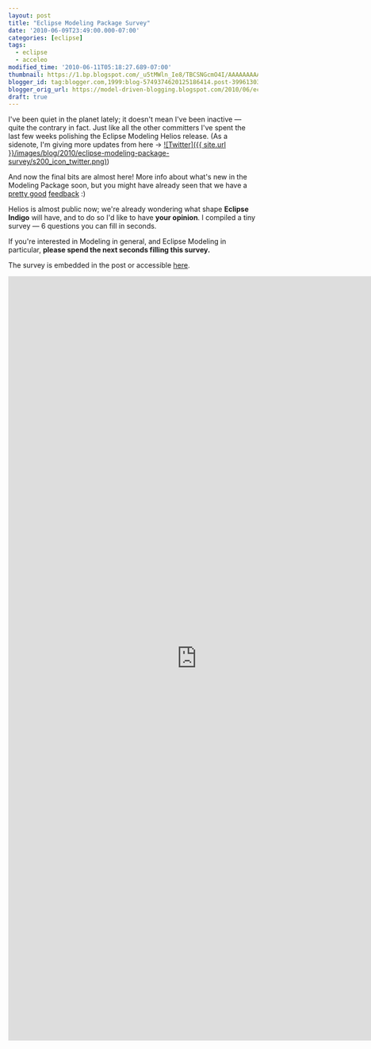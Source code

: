 ```yaml
---
layout: post
title: "Eclipse Modeling Package Survey"
date: '2010-06-09T23:49:00.000-07:00'
categories: [eclipse]
tags:
  - eclipse
  - acceleo
modified_time: '2010-06-11T05:18:27.689-07:00'
thumbnail: https://1.bp.blogspot.com/_u5tMWln_Ie8/TBCSNGcmO4I/AAAAAAAAATA/3uH2Sa365OY/s72-c/icon_twitter.png
blogger_id: tag:blogger.com,1999:blog-5749374620125186414.post-3996130301796475531
blogger_orig_url: https://model-driven-blogging.blogspot.com/2010/06/eclipse-modeling-package-survey.html
draft: true
---
```


I've been quiet in the planet lately; it doesn't mean I've been inactive — quite the contrary in fact. Just like all the other committers I've spent the last few weeks polishing the Eclipse Modeling Helios release. (As a sidenote, I'm giving more updates from here → [![Twitter]({{ site.url }}/images/blog/2010/eclipse-modeling-package-survey/s200_icon_twitter.png)](https://twitter.com/bruncedric))

And now the final bits are almost here! More info about what's new in the Modeling Package soon, but you might have already seen that we have a [pretty good](https://twitter.com/IanSkerrett) [feedback](https://ekkescorner.wordpress.com/2010/06/08/redview-0-8-0-and-epp-modeling-helios-rc3/) :)

Helios is almost public now; we're already wondering what shape **Eclipse Indigo** will have, and to do so I'd like to have **your opinion**. I compiled a tiny survey — 6 questions you can fill in seconds.

If you're interested in Modeling in general, and Eclipse Modeling in particular, **please spend the next seconds filling this survey.**

The survey is embedded in the post or accessible [here](https://spreadsheets0.google.com/viewform?hl=en&formkey=dEZ4UzZSUVF0T25ld2Z5TVNnUlhsQ2c6MQ#gid=0).

<iframe src="https://spreadsheets.google.com/embeddedform?formkey=dEZ4UzZSUVF0T25ld2Z5TVNnUlhsQ2c6MQ" width="760" height="1540" frameborder="0" marginheight="0" marginwidth="0">Loading...</iframe>

